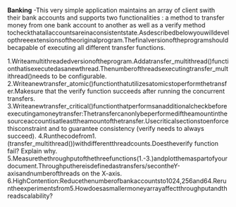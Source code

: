 **Banking**
-This very simple application maintains an array of client swith their bank accounts and supports two functionalities : a method to transfer money from one bank account to another as well as a verify method tocheckthatallaccountsareinaconsistentstate.Asdescribedbelowyouwilldevelopthreeextensionsoftheoriginalprogram.Thefinalversionoftheprogramshouldbecapable of executing all different transfer functions.

1.Writeamultithreadedversionoftheprogram.Addatransfer_multithread()functionthatisexecutedasanewthread.Thenumberofthreadsexecutingtransfer_multithread()needs to be configurable.
2.Writeanewtransfer_atomic()functionthatutilizesatomicstoperformthetransfer.Makesure that the verify function succeeds after running the concurrent transfers.
3.Writeanewtransfer_critical()functionthatperformsanadditionalcheckbeforeexecutingamoneytransfer:Thetransfercanonlybeperformediftheamountinthesourceaccountisatleasttheamountofthetransfer.Usecriticalsectionstoenforcethisconstraint and to guarantee consistency (verify needs to always succeed).
4.Runthecodefrom1.(transfer_multithread())withdifferentthreadcounts.Doestheverify function fail? Explain why.
5.Measurethethroughputofthethreefunctions(1.-3.)andplotthemaspartofyourdocument.Throughputhereisdefinedastransfers/secontheY-axisandnumberofthreads on the X-axis.
6.HighContention:Reducethenumberofbankaccountsto1024,256and64.Reruntheexperimentsfrom5.Howdoesasmallermoneyarrayaffectthroughputandthreadscalability?
